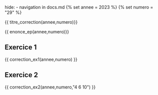 hide: - navigation  in docs.md
{% set annee = 2023 %}
{% set numero = "29" %}

{{ titre_correction(annee,numero)}}


{{ enonce_ep(annee,numero)}}
 

## Exercice 1

{{ correction_ex1(annee,numero) }}


## Exercice 2 

{{ correction_ex2(annee,numero,"4 6 10") }}

